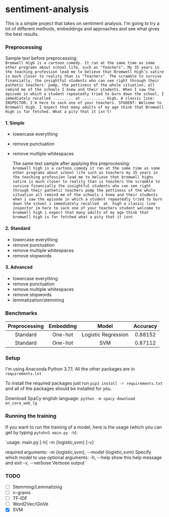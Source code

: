 # sentiment-analysis

This is a simple project that takes on sentiment analysis. I'm going to try a lot of different methods, embeddings and approaches and see what gives the best results.

### Preprocessing

Sample text before preprocessing:  
`Bromwell High is a cartoon comedy. It ran at the same time as some other programs about school life, such as "Teachers". My 35 years in the teaching profession lead me to believe that Bromwell High's satire is much closer to reality than is "Teachers". The scramble to survive financially, the insightful students who can see right through their pathetic teachers' pomp, the pettiness of the whole situation, all remind me of the schools I knew and their students. When I saw the episode in which a student repeatedly tried to burn down the school, I immediately recalled ......... at .......... High. A classic line: INSPECTOR: I'm here to sack one of your teachers. STUDENT: Welcome to Bromwell High. I expect that many adults of my age think that Bromwell High is far fetched. What a pity that it isn't!`

  #### 1. Simple
   - lowercase everything
   - remove punctuation
   - remove multiple whitespaces  

      The same text sample after applying this preprocessing:  
    `bromwell high is a cartoon comedy it ran at the same time as some other programs about school life such as teachers my 35 years in the teaching profession lead me to believe that bromwell highs satire is much closer to reality than is teachers the scramble to survive financially the insightful students who can see right through their pathetic teachers pomp the pettiness of the whole situation all remind me of the schools i knew and their students when i saw the episode in which a student repeatedly tried to burn down the school i immediately recalled  at  high a classic line inspector im here to sack one of your teachers student welcome to bromwell high i expect that many adults of my age think that bromwell high is far fetched what a pity that it isnt`


  #### 2. Standard
   - lowercase everything
   - remove punctuation
   - remove multiple whitespaces    
   - remove stopwords


  #### 3. Advanced
   - lowercase everything
   - remove punctuation
   - remove multiple whitespaces    
   - remove stopwords
   - lemmatization/stemming


### Benchmarks

|  Preprocessing  |  Embedding  |         Model         |  Accuracy  |
|:---------------:|:-----------:|:---------------------:|:----------:|
|     Standard    |   One-hot   |  Logistic Regression  |   0.88152  |
|     Standard    |   One-hot   |          SVM          |   0.87112  |

### Setup

I'm using Anaconda Python 3.7.1. All the other packages are in `requirements.txt`

To install the required packages just run `pip3 install -r requirements.txt` and all of the packages should be installed for you.

Download SpaCy english language: `python -m spacy download en_core_web_lg`

### Running the training

If you want to run the training of a model, here is the usage (which you can get by typing `pytohn3 main.py -h`):

`usage: main.py [-h] -m {logistic,svm} [-v]

required arguments:
-m {logistic,svm}, --model {logistic,svm}
                      Specify which model to use
optional arguments:
  -h, --help            show this help message and exit
  -v, --verbose         Verbose output`

### TODO
 - [ ] Stemming/Lemmatizing
 - [ ] n-grams
 - [ ] TF-IDF
 - [ ] Word2Vec/GloVe
 - [x] SVM
